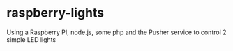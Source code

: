 raspberry-lights
================

Using a Raspberry PI, node.js, some php and the Pusher service to control 2 simple LED lights